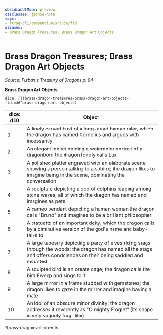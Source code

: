 ```yaml
---
obsidianUIMode: preview
cssclasses: json5e-note
tags:
- ttrpg-cli/compendium/src/5e/ftd
aliases:
- Brass Dragon Treasures; Brass Dragon Art Objects
---
```

# Brass Dragon Treasures; Brass Dragon Art Objects
*Source: Fizban's Treasury of Dragons p. 94* 

**Brass Dragon Art Objects**

`dice: [](brass-dragon-treasures-brass-dragon-art-objects-ftd.md#^brass-dragon-art-objects)`

| dice: d10 | Object |
|-----------|--------|
| 1 | A finely carved bust of a long-dead human ruler, which the dragon has named Cornelius and argues with incessantly |
| 2 | An elegant locket holding a watercolor portrait of a dragonborn the dragon fondly calls Lux |
| 3 | A polished platter engraved with an elaborate scene showing a person talking to a sphinx; the dragon likes to imagine being in the scene, dominating the conversation |
| 4 | A sculpture depicting a pod of dolphins leaping among stone waves, all of which the dragon has named and imagines as pets |
| 5 | A cameo pendant depicting a human woman the dragon calls "Bruno" and imagines to be a brilliant philosopher |
| 6 | A statuette of an important deity, which the dragon calls by a diminutive version of the god's name and baby-talks to |
| 7 | A large tapestry depicting a party of elves riding stags through the woods; the dragon has named all the stags and offers condolences on their being saddled and mounted |
| 8 | A sculpted bird in an ornate cage; the dragon calls the bird Fweep and sings to it |
| 9 | A large mirror in a frame studded with gemstones; the dragon likes to gaze in the mirror and imagine having a mate |
| 10 | An idol of an obscure minor divinity; the dragon addresses it reverently as "O mighty Froglet" (its shape is only vaguely frog-like) |
^brass-dragon-art-objects